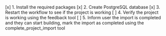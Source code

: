 [x] 1. Install the required packages
[x] 2. Create PostgreSQL database
[x] 3. Restart the workflow to see if the project is working
[ ] 4. Verify the project is working using the feedback tool
[ ] 5. Inform user the import is completed and they can start building, mark the import as completed using the complete_project_import tool